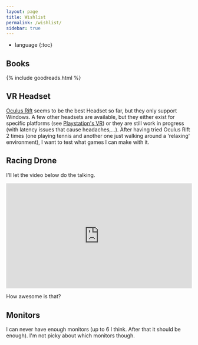 ```yaml
---
layout: page
title: Wishlist
permalink: /wishlist/
sidebar: true
---
```


* language
{:toc}

## Books

<!--
I've compiled this list using [goodreads](https://www.goodreads.com/{{ site.author.goodreads }}).
-->

{% include goodreads.html %}

## VR Headset

[Oculus Rift](https://www.oculus.com/) seems to be the best Headset so far, but they only support Windows. A few other headsets are available, but they either exist for specific platforms (see [Playstation's VR](https://www.playstation.com/en-us/explore/playstation-vr/)) or they are still work in progress (with latency issues that cause headaches,...). After having tried Oculus Rift 2 times (one playing tennis and another one just walking around a 'relaxing' environment), I want to test what games I can make with it.

## Racing Drone

I'll let the video below do the talking.

<div style="position:relative;height:0;padding-bottom:56.25%">
	<iframe src="https://www.youtube.com/embed/QSZmSNL_0r8?ecver=2" width="640" height="360" frameborder="0" style="position:absolute;width:100%;height:100%;left:0" allowfullscreen></iframe>
</div>

How awesome is that?

## Monitors

I can never have enough monitors (up to 6 I think. After that it should be enough). I'm not picky about which monitors though.